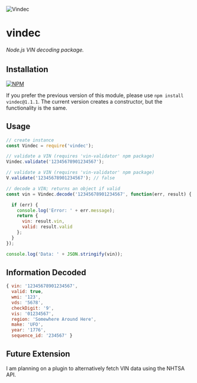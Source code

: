 ![Vindec](https://github.com/thephilip/vindec/blob/master/V.PNG)
# vindec
###### Node.js VIN decoding package.

## Installation
[![NPM](https://nodei.co/npm/vindec.png?downloads=true&downloadRank=true&stars=true)](https://nodei.co/npm/vindec/)

If you prefer the previous version of this module, please use `npm install vindec@1.1.1`.  The current version creates a constructor, but the functionality is the same.

## Usage
```javascript
// create instance
const Vindec = require('vindec');

// validate a VIN (requires 'vin-validator' npm package)
Vindec.validate('12345678901234567');

// validate a VIN (requires 'vin-validator' npm package)
V.validate('12345678901234567'); // false

// decode a VIN; returns an object if valid
const vin = Vindec.decode('12345678901234567', function(err, result) {

  if (err) {
    console.log('Error: ' + err.message);
    return {
      vin: result.vin,
      valid: result.valid
    };
  }
});

console.log('Data: ' + JSON.stringify(vin));
```

## Information Decoded
```javascript
{ vin: '12345678901234567',
  valid: true,
  wmi: '123',
  vds: '5678',
  checkDigit: '9',
  vis: '01234567',
  region: 'Somewhere Around Here',
  make: 'UFO',
  year: '1776',
  sequence_id: '234567' }
```

## Future Extension
I am planning on a plugin to alternatively fetch VIN data using the NHTSA API.
